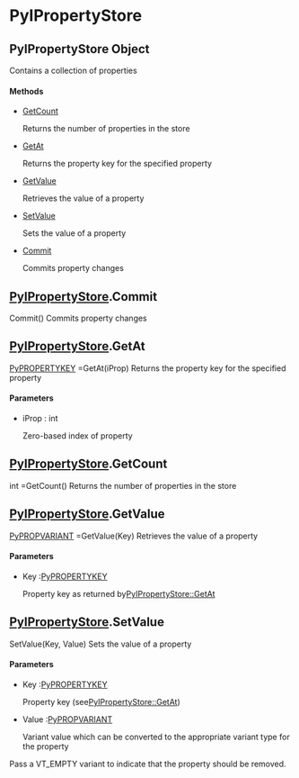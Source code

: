 # PyIPropertyStore

## PyIPropertyStore Object



Contains a collection of properties

#### Methods


  - [GetCount](PyIPropertyStore.md#pyipropertystoregetcount)

    Returns the number of properties in the store&nbsp;

  - [GetAt](PyIPropertyStore.md#pyipropertystoregetat)

    Returns the property key for the specified property&nbsp;

  - [GetValue](PyIPropertyStore.md#pyipropertystoregetvalue)

    Retrieves the value of a property&nbsp;

  - [SetValue](PyIPropertyStore.md#pyipropertystoresetvalue)

    Sets the value of a property&nbsp;

  - [Commit](PyIPropertyStore.md#pyipropertystorecommit)

    Commits property changes&nbsp;

## [PyIPropertyStore](#pyipropertystore)\.Commit

Commit\(\)
Commits property changes

## [PyIPropertyStore](#pyipropertystore)\.GetAt

[PyPROPERTYKEY](#pypropertykey) =GetAt\(iProp\)
Returns the property key for the specified property

#### Parameters


  - iProp : int

    Zero-based index of property

## [PyIPropertyStore](#pyipropertystore)\.GetCount



int =GetCount\(\)
Returns the number of properties in the store

## [PyIPropertyStore](#pyipropertystore)\.GetValue

[PyPROPVARIANT](#pypropvariant) =GetValue\(Key\)
Retrieves the value of a property

#### Parameters


  - Key :[PyPROPERTYKEY](#pypropertykey)

    Property key as returned by[PyIPropertyStore::GetAt](PyIPropertyStore.md#pyipropertystoregetat)

## [PyIPropertyStore](#pyipropertystore)\.SetValue

SetValue\(Key, Value\)
Sets the value of a property

#### Parameters


  - Key :[PyPROPERTYKEY](#pypropertykey)

    Property key \(see[PyIPropertyStore::GetAt](PyIPropertyStore.md#pyipropertystoregetat)\)

  - Value :[PyPROPVARIANT](#pypropvariant)

    Variant value which can be converted to the appropriate variant type for the property 

Pass a VT\_EMPTY variant to indicate that the property should be removed\.